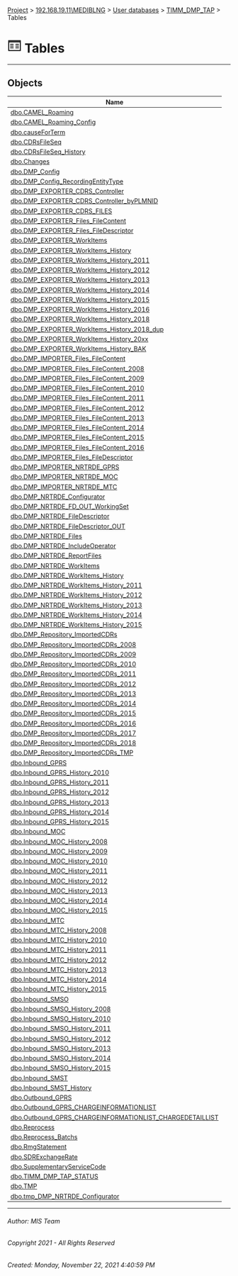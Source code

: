 #### 

[Project](../../../../index.md) > [192.168.19.11\\MEDIBLNG](../../../index.md) > [User databases](../../index.md) > [TIMM_DMP_TAP](../index.md) > Tables

# ![Tables](../../../../Images/Table32.png) Tables

---

## <a name="#objects"></a>Objects

| Name |
|---|
| [dbo.CAMEL_Roaming](CAMEL_Roaming.md) |
| [dbo.CAMEL_Roaming_Config](CAMEL_Roaming_Config.md) |
| [dbo.causeForTerm](causeForTerm.md) |
| [dbo.CDRsFileSeq](CDRsFileSeq.md) |
| [dbo.CDRsFileSeq_History](CDRsFileSeq_History.md) |
| [dbo.Changes](Changes.md) |
| [dbo.DMP_Config](DMP_Config.md) |
| [dbo.DMP_Config_RecordingEntityType](DMP_Config_RecordingEntityType.md) |
| [dbo.DMP_EXPORTER_CDRS_Controller](DMP_EXPORTER_CDRS_Controller.md) |
| [dbo.DMP_EXPORTER_CDRS_Controller_byPLMNID](DMP_EXPORTER_CDRS_Controller_byPLMNID.md) |
| [dbo.DMP_EXPORTER_CDRS_FILES](DMP_EXPORTER_CDRS_FILES.md) |
| [dbo.DMP_EXPORTER_Files_FileContent](DMP_EXPORTER_Files_FileContent.md) |
| [dbo.DMP_EXPORTER_Files_FileDescriptor](DMP_EXPORTER_Files_FileDescriptor.md) |
| [dbo.DMP_EXPORTER_WorkItems](DMP_EXPORTER_WorkItems.md) |
| [dbo.DMP_EXPORTER_WorkItems_History](DMP_EXPORTER_WorkItems_History.md) |
| [dbo.DMP_EXPORTER_WorkItems_History_2011](DMP_EXPORTER_WorkItems_History_2011.md) |
| [dbo.DMP_EXPORTER_WorkItems_History_2012](DMP_EXPORTER_WorkItems_History_2012.md) |
| [dbo.DMP_EXPORTER_WorkItems_History_2013](DMP_EXPORTER_WorkItems_History_2013.md) |
| [dbo.DMP_EXPORTER_WorkItems_History_2014](DMP_EXPORTER_WorkItems_History_2014.md) |
| [dbo.DMP_EXPORTER_WorkItems_History_2015](DMP_EXPORTER_WorkItems_History_2015.md) |
| [dbo.DMP_EXPORTER_WorkItems_History_2016](DMP_EXPORTER_WorkItems_History_2016.md) |
| [dbo.DMP_EXPORTER_WorkItems_History_2018](DMP_EXPORTER_WorkItems_History_2018.md) |
| [dbo.DMP_EXPORTER_WorkItems_History_2018_dup](DMP_EXPORTER_WorkItems_History_2018_dup.md) |
| [dbo.DMP_EXPORTER_WorkItems_History_20xx](DMP_EXPORTER_WorkItems_History_20xx.md) |
| [dbo.DMP_EXPORTER_WorkItems_History_BAK](DMP_EXPORTER_WorkItems_History_BAK.md) |
| [dbo.DMP_IMPORTER_Files_FileContent](DMP_IMPORTER_Files_FileContent.md) |
| [dbo.DMP_IMPORTER_Files_FileContent_2008](DMP_IMPORTER_Files_FileContent_2008.md) |
| [dbo.DMP_IMPORTER_Files_FileContent_2009](DMP_IMPORTER_Files_FileContent_2009.md) |
| [dbo.DMP_IMPORTER_Files_FileContent_2010](DMP_IMPORTER_Files_FileContent_2010.md) |
| [dbo.DMP_IMPORTER_Files_FileContent_2011](DMP_IMPORTER_Files_FileContent_2011.md) |
| [dbo.DMP_IMPORTER_Files_FileContent_2012](DMP_IMPORTER_Files_FileContent_2012.md) |
| [dbo.DMP_IMPORTER_Files_FileContent_2013](DMP_IMPORTER_Files_FileContent_2013.md) |
| [dbo.DMP_IMPORTER_Files_FileContent_2014](DMP_IMPORTER_Files_FileContent_2014.md) |
| [dbo.DMP_IMPORTER_Files_FileContent_2015](DMP_IMPORTER_Files_FileContent_2015.md) |
| [dbo.DMP_IMPORTER_Files_FileContent_2016](DMP_IMPORTER_Files_FileContent_2016.md) |
| [dbo.DMP_IMPORTER_Files_FileDescriptor](DMP_IMPORTER_Files_FileDescriptor.md) |
| [dbo.DMP_IMPORTER_NRTRDE_GPRS](DMP_IMPORTER_NRTRDE_GPRS.md) |
| [dbo.DMP_IMPORTER_NRTRDE_MOC](DMP_IMPORTER_NRTRDE_MOC.md) |
| [dbo.DMP_IMPORTER_NRTRDE_MTC](DMP_IMPORTER_NRTRDE_MTC.md) |
| [dbo.DMP_NRTRDE_Configurator](DMP_NRTRDE_Configurator.md) |
| [dbo.DMP_NRTRDE_FD_OUT_WorkingSet](DMP_NRTRDE_FD_OUT_WorkingSet.md) |
| [dbo.DMP_NRTRDE_FileDescriptor](DMP_NRTRDE_FileDescriptor.md) |
| [dbo.DMP_NRTRDE_FileDescriptor_OUT](DMP_NRTRDE_FileDescriptor_OUT.md) |
| [dbo.DMP_NRTRDE_Files](DMP_NRTRDE_Files.md) |
| [dbo.DMP_NRTRDE_IncludeOperator](DMP_NRTRDE_IncludeOperator.md) |
| [dbo.DMP_NRTRDE_ReportFiles](DMP_NRTRDE_ReportFiles.md) |
| [dbo.DMP_NRTRDE_WorkItems](DMP_NRTRDE_WorkItems.md) |
| [dbo.DMP_NRTRDE_WorkItems_History](DMP_NRTRDE_WorkItems_History.md) |
| [dbo.DMP_NRTRDE_WorkItems_History_2011](DMP_NRTRDE_WorkItems_History_2011.md) |
| [dbo.DMP_NRTRDE_WorkItems_History_2012](DMP_NRTRDE_WorkItems_History_2012.md) |
| [dbo.DMP_NRTRDE_WorkItems_History_2013](DMP_NRTRDE_WorkItems_History_2013.md) |
| [dbo.DMP_NRTRDE_WorkItems_History_2014](DMP_NRTRDE_WorkItems_History_2014.md) |
| [dbo.DMP_NRTRDE_WorkItems_History_2015](DMP_NRTRDE_WorkItems_History_2015.md) |
| [dbo.DMP_Repository_ImportedCDRs](DMP_Repository_ImportedCDRs.md) |
| [dbo.DMP_Repository_ImportedCDRs_2008](DMP_Repository_ImportedCDRs_2008.md) |
| [dbo.DMP_Repository_ImportedCDRs_2009](DMP_Repository_ImportedCDRs_2009.md) |
| [dbo.DMP_Repository_ImportedCDRs_2010](DMP_Repository_ImportedCDRs_2010.md) |
| [dbo.DMP_Repository_ImportedCDRs_2011](DMP_Repository_ImportedCDRs_2011.md) |
| [dbo.DMP_Repository_ImportedCDRs_2012](DMP_Repository_ImportedCDRs_2012.md) |
| [dbo.DMP_Repository_ImportedCDRs_2013](DMP_Repository_ImportedCDRs_2013.md) |
| [dbo.DMP_Repository_ImportedCDRs_2014](DMP_Repository_ImportedCDRs_2014.md) |
| [dbo.DMP_Repository_ImportedCDRs_2015](DMP_Repository_ImportedCDRs_2015.md) |
| [dbo.DMP_Repository_ImportedCDRs_2016](DMP_Repository_ImportedCDRs_2016.md) |
| [dbo.DMP_Repository_ImportedCDRs_2017](DMP_Repository_ImportedCDRs_2017.md) |
| [dbo.DMP_Repository_ImportedCDRs_2018](DMP_Repository_ImportedCDRs_2018.md) |
| [dbo.DMP_Repository_ImportedCDRs_TMP](DMP_Repository_ImportedCDRs_TMP.md) |
| [dbo.Inbound_GPRS](Inbound_GPRS.md) |
| [dbo.Inbound_GPRS_History_2010](Inbound_GPRS_History_2010.md) |
| [dbo.Inbound_GPRS_History_2011](Inbound_GPRS_History_2011.md) |
| [dbo.Inbound_GPRS_History_2012](Inbound_GPRS_History_2012.md) |
| [dbo.Inbound_GPRS_History_2013](Inbound_GPRS_History_2013.md) |
| [dbo.Inbound_GPRS_History_2014](Inbound_GPRS_History_2014.md) |
| [dbo.Inbound_GPRS_History_2015](Inbound_GPRS_History_2015.md) |
| [dbo.Inbound_MOC](Inbound_MOC.md) |
| [dbo.Inbound_MOC_History_2008](Inbound_MOC_History_2008.md) |
| [dbo.Inbound_MOC_History_2009](Inbound_MOC_History_2009.md) |
| [dbo.Inbound_MOC_History_2010](Inbound_MOC_History_2010.md) |
| [dbo.Inbound_MOC_History_2011](Inbound_MOC_History_2011.md) |
| [dbo.Inbound_MOC_History_2012](Inbound_MOC_History_2012.md) |
| [dbo.Inbound_MOC_History_2013](Inbound_MOC_History_2013.md) |
| [dbo.Inbound_MOC_History_2014](Inbound_MOC_History_2014.md) |
| [dbo.Inbound_MOC_History_2015](Inbound_MOC_History_2015.md) |
| [dbo.Inbound_MTC](Inbound_MTC.md) |
| [dbo.Inbound_MTC_History_2008](Inbound_MTC_History_2008.md) |
| [dbo.Inbound_MTC_History_2010](Inbound_MTC_History_2010.md) |
| [dbo.Inbound_MTC_History_2011](Inbound_MTC_History_2011.md) |
| [dbo.Inbound_MTC_History_2012](Inbound_MTC_History_2012.md) |
| [dbo.Inbound_MTC_History_2013](Inbound_MTC_History_2013.md) |
| [dbo.Inbound_MTC_History_2014](Inbound_MTC_History_2014.md) |
| [dbo.Inbound_MTC_History_2015](Inbound_MTC_History_2015.md) |
| [dbo.Inbound_SMSO](Inbound_SMSO.md) |
| [dbo.Inbound_SMSO_History_2008](Inbound_SMSO_History_2008.md) |
| [dbo.Inbound_SMSO_History_2010](Inbound_SMSO_History_2010.md) |
| [dbo.Inbound_SMSO_History_2011](Inbound_SMSO_History_2011.md) |
| [dbo.Inbound_SMSO_History_2012](Inbound_SMSO_History_2012.md) |
| [dbo.Inbound_SMSO_History_2013](Inbound_SMSO_History_2013.md) |
| [dbo.Inbound_SMSO_History_2014](Inbound_SMSO_History_2014.md) |
| [dbo.Inbound_SMSO_History_2015](Inbound_SMSO_History_2015.md) |
| [dbo.Inbound_SMST](Inbound_SMST.md) |
| [dbo.Inbound_SMST_History](Inbound_SMST_History.md) |
| [dbo.Outbound_GPRS](Outbound_GPRS.md) |
| [dbo.Outbound_GPRS_CHARGEINFORMATIONLIST](Outbound_GPRS_CHARGEINFORMATIONLIST.md) |
| [dbo.Outbound_GPRS_CHARGEINFORMATIONLIST_CHARGEDETAILLIST](Outbound_GPRS_CHARGEINFORMATIONLIST_CHARGEDETAILLIST.md) |
| [dbo.Reprocess](Reprocess.md) |
| [dbo.Reprocess_Batchs](Reprocess_Batchs.md) |
| [dbo.RmgStatement](RmgStatement.md) |
| [dbo.SDRExchangeRate](SDRExchangeRate.md) |
| [dbo.SupplementaryServiceCode](SupplementaryServiceCode.md) |
| [dbo.TIMM_DMP_TAP_STATUS](TIMM_DMP_TAP_STATUS.md) |
| [dbo.TMP](TMP.md) |
| [dbo.tmp_DMP_NRTRDE_Configurator](tmp_DMP_NRTRDE_Configurator.md) |


---

###### Author:  MIS Team

###### Copyright 2021 - All Rights Reserved

###### Created: Monday, November 22, 2021 4:40:59 PM

